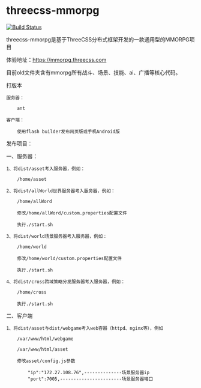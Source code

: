 # threecss-mmorpg

[![Build Status](https://travis-ci.org/dianbaer/threecss-mmorpg.svg?branch=master)](https://travis-ci.org/dianbaer/threecss-mmorpg)

threecss-mmorpg是基于ThreeCSS分布式框架开发的一款通用型的MMORPG项目

体验地址：https://mmorpg.threecss.com

目前old文件夹含有mmorpg所有战斗、场景、技能、ai、广播等核心代码。

打版本

	服务器：

		ant
	
	客户端：
	
		使用flash builder发布网页版或手机Android版

	
发布项目：
	
一、服务器：

	1、将dist/asset考入服务器，例如：
	
		/home/asset

	2、将dist/allWorld世界服务器考入服务器，例如：
	
		/home/allWord
		
		修改/home/allWord/custom.properties配置文件
		
		执行./start.sh
		
	3、将dist/world场景服务器考入服务器，例如：
		
		/home/world
		
		修改/home/world/custom.properties配置文件
		
		执行./start.sh
		
	4、将dist/cross跨域策略分发服务器考入服务器，例如：
	
		/home/cross
		
		执行./start.sh
	
二、客户端

	1、将dist/asset与dist/webgame考入web容器（httpd、nginx等），例如
	
		/var/www/html/webgame
		
		/var/www/html/asset
		
		修改asset/config.js参数
		
			"ip":"172.27.108.76",--------------场景服务器ip
			"port":7005,-----------------------场景服务器端口
	

